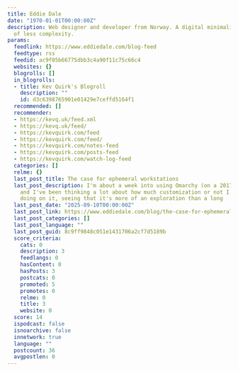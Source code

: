 ```yaml
---
title: Eddie Dale
date: "1970-01-01T00:00:00Z"
description: Web designer and developer from Norway. A digital minimalist in search
  of less complexity.
params:
  feedlink: https://www.eddiedale.com/blog-feed
  feedtype: rss
  feedid: ac9f05b66775dbb3c4a90f11c75c66c4
  websites: {}
  blogrolls: []
  in_blogrolls:
  - title: Kev Quirk's Blogroll
    description: ""
    id: d3c6398765901e01429e7ceffd5164f1
  recommended: []
  recommender:
  - https://kevq.uk/feed.xml
  - https://kevq.uk/feed/
  - https://kevquirk.com/feed
  - https://kevquirk.com/feed/
  - https://kevquirk.com/notes-feed
  - https://kevquirk.com/posts-feed
  - https://kevquirk.com/watch-log-feed
  categories: []
  relme: {}
  last_post_title: The case for ephemeral workstations
  last_post_description: I'm about a week into using Omarchy (on a 2017 Macbook),
    and I've been thinking a lot about how much customization or not I want to be
    doing on it, seeing that it's more of an exploration than a long
  last_post_date: "2025-09-10T00:00:00Z"
  last_post_link: https://www.eddiedale.com/blog/the-case-for-ephemeral-workstations
  last_post_categories: []
  last_post_language: ""
  last_post_guid: 8c9ff9848c051e1431706a2cf7d5189b
  score_criteria:
    cats: 0
    description: 3
    feedlangs: 0
    hasContent: 0
    hasPosts: 3
    postcats: 0
    promoted: 5
    promotes: 0
    relme: 0
    title: 3
    website: 0
  score: 14
  ispodcast: false
  isnoarchive: false
  innetwork: true
  language: ""
  postcount: 36
  avgpostlen: 0
---
```

